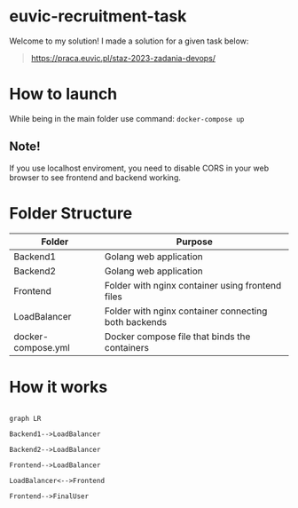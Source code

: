 # euvic-recruitment-task
Welcome to my solution! I made a solution for a given task below:
> https://praca.euvic.pl/staz-2023-zadania-devops/
# How to launch
While being in the main folder use command:
```docker-compose up```
## Note! 
If you use localhost enviroment, you need to disable CORS in your web browser to see frontend and backend working.
# Folder Structure

|Folder| Purpose  |
|--|--|
| Backend1 | Golang web application |
|Backend2|Golang web application|
|Frontend|Folder with nginx container using frontend files|
|LoadBalancer|Folder with nginx container connecting both backends|
|docker-compose.yml|Docker compose file that binds the containers|


# How it works

```mermaid

graph LR

Backend1-->LoadBalancer

Backend2-->LoadBalancer

Frontend-->LoadBalancer

LoadBalancer<-->Frontend

Frontend-->FinalUser

```
